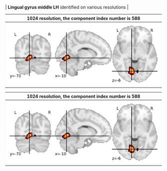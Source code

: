 


| **Lingual gyrus middle LH** identified on various resolutions |

| 1024 resolution, the component index number is 588|  
|:---:|  
| ![Component 1024](../1024/final/588.jpg "From component 1024: Lingual gyrus middle LH") |

| 1024 resolution, the component index number is 588|  
|:---:|  
| ![Component 1024](../1024/final/588.jpg "From component 1024: Lingual gyrus middle LH") |